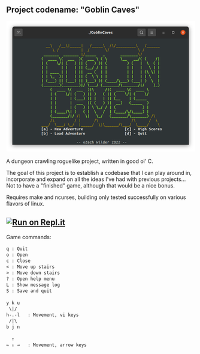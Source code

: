 ## Project codename: "Goblin Caves"

![Menu Splash](MenuSplash.png)

A dungeon crawling roguelike project, written in good ol' C. 

The goal of this project is to establish a codebase that I can play around in,
incorporate and expand on all the ideas I've had with previous projects... Not
to have a "finished" game, although that would be a nice bonus. 

Requires make and ncurses, building only tested successfully on various flavors
of linux.

[![Run on Repl.it](https://repl.it/badge/github/zwilder/goblincaves)](https://replit.com/@zwilder/goblincaves)
---

Game commands:
```
q : Quit
o : Open
c : Close
< : Move up stairs
> : Move down stairs
? : Open help menu
L : Show message log
S : Save and quit

y k u
 \|/
h-.-l   : Movement, vi keys
 /|\
b j n

  ↑
← ↓ →   : Movement, arrow keys
```
